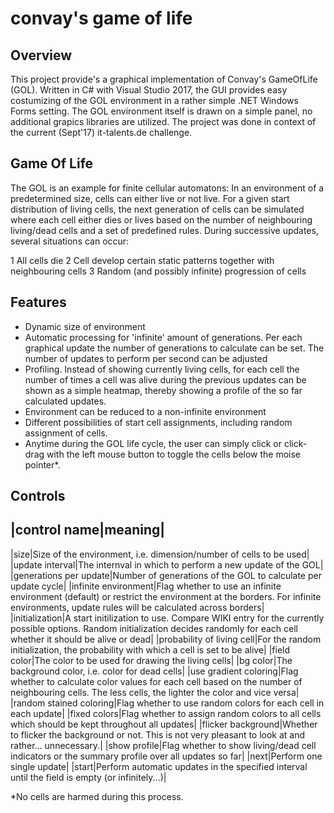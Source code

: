 # convay's game of life

## Overview
This project provide's a graphical implementation of Convay's GameOfLife (GOL). Written in C# with Visual Studio 2017, the GUI provides
easy costumizing of the GOL environment in a rather simple .NET Windows Forms setting. The GOL environment itself is drawn on a simple panel, 
no additional grapics libraries are utilized. The project was done in context of the current (Sept'17) it-talents.de challenge.

## Game Of Life
The GOL is an example for finite cellular automatons: In an environment of a predetermined size, cells can either live or not live. 
For a given start distribution of living cells, the next generation of cells can be simulated where each cell either dies or lives 
based on the number of neighbouring living/dead cells and a set of predefined rules. During successive updates, several situations can occur:

1 All cells die
2 Cell develop certain static patterns together with neighbouring cells
3 Random (and possibly infinite) progression of cells

## Features
* Dynamic size of environment
* Automatic processing for 'infinite' amount of generations. Per each graphical update the number of generations to calculate can be set. The number of
updates to perform per second can be adjusted
* Profiling. Instead of showing currently living cells, for each cell the number of times a cell was alive during the previous updates can be shown as a simple
heatmap, thereby showing a profile of the so far calculated updates.
* Environment can be reduced to a non-infinite environment
* Different possibilities of start cell assignments, including random assignment of cells.
* Anytime during the GOL life cycle, the user can simply click or click-drag with the left mouse button to toggle the cells below the moise pointer*.

## Controls

|control name|meaning|
---------
|size|Size of the environment, i.e. dimension/number of cells to be used|
|update interval|The internval in which to perform a new update of the GOL|
|generations per update|Number of generations of the GOL to calculate per update cycle|
|infinite environment|Flag whether to use an infinite environment (default) or restrict the environment at the borders. For infinite environments, update rules will be calculated across borders|
|initialization|A start initilization to use. Compare WIKI entry for the currently possible options. Random initialization decides randomly for each cell whether it should be alive or dead|
|probability of living cell|For the random initialization, the probability with which a cell is set to be alive|
|field color|The color to be used for drawing the living cells|
|bg color|The background color, i.e. color for dead cells|
|use gradient coloring|Flag whether to calculate color values for each cell based on the number of neighbouring cells. The less cells, the lighter the color and vice versa|
|random stained coloring|Flag whether to use random colors for each cell in each update|
|fixed colors|Flag whether to assign random colors to all cells which should be kept throughout all updates|
|flicker background|Whether to flicker the background or not. This is not very pleasant to look at and rather... unnecessary.|
|show profile|Flag whether to show living/dead cell indicators or the summary profile over all updates so far|
|next|Perform one single update|
|start|Perform automatic updates in the specified interval until the field is empty (or infinitely...)|


*No cells are harmed during this process. 